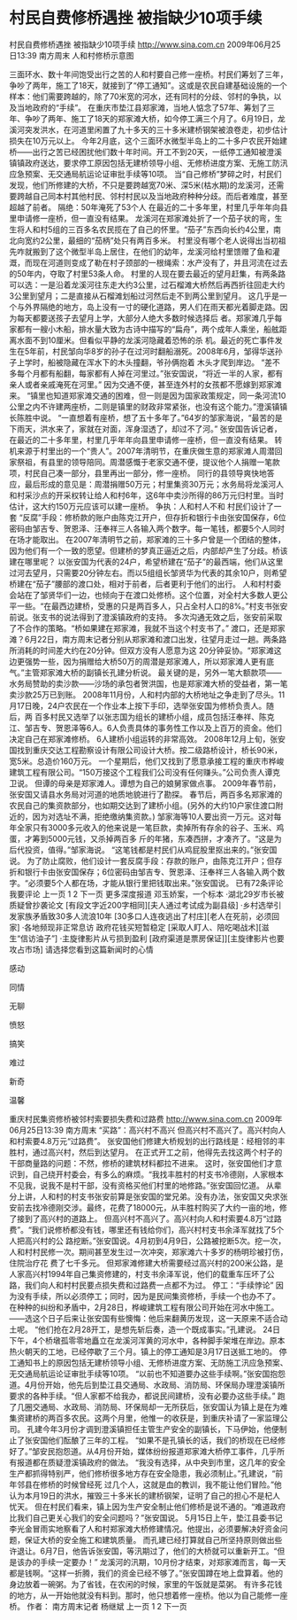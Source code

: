 # 村民自费修桥遇挫 被指缺少10项手续

村民自费修桥遇挫 被指缺少10项手续
http://www.sina.com.cn  2009年06月25日13:39  南方周末
人和村修桥示意图

三面环水、数十年间饱受出行之苦的人和村要自己修一座桥。村民们筹划了三年，争吵了两年，施工了18天，就接到了“停工通知”。这或是农民自建基础设施的一个样本：他们需要跨越的，除了70米宽的河水，还有同村的分歧、邻村的争执，以及当地政府的“手续”。
在重庆市垫江县郑家滩，当地人惦念了57年、筹划了三年、争吵了两年、施工了18天的郑家滩大桥，如今停工满三个月了。6月19日，龙溪河突发洪水，在河道里闲置了九十多天的三十多米建桥钢架被浪卷走，初步估计损失在10万元以上。
今年2月底，这个三面环水微型半岛上的二十多户农民开始建桥——出行之苦已经困扰他们数十年时间。开工不到20天，一纸停工通知被澄溪镇镇政府送达，要求停工原因包括无建桥领导小组、无修桥进度方案、无施工防汛应急预案、无交通局航运论证审批手续等10项。
当“自己修桥”梦碎之时，村民们发现，他们所修建的大桥，不只是要跨越宽70米、深5米(枯水期)的龙溪河，还需要跨越自己同本村其他村民、邻村村民以及当地政府种种分歧。而后者难度，甚至超越了前者。
隔绝：50年淹死了53个人
在最近的二十多年里，村里几乎年年向县里申请修一座桥，但一直没有结果。
龙溪河在郑家滩处折了一个茄子状的弯，生生将人和村5组的三百多名农民揽在了自己的怀里。“茄子”东西向长约4公里，南北向宽约2公里，最细的“茄柄”处只有两百多米。
村里没有哪个老人说得出当初祖先咋就搬到了这个微型半岛上居住，在他们的幼年，龙溪河给村里馈赠了鱼和灌溉，而现在河道则变成了勒在村子颈部的一根绳索：水产没有了，并且河流在过去的50年内，夺取了村里53条人命。
村里的人现在要去最近的望月赶集，有两条路可以选：一是沿着龙溪河往东走大约3公里，过石榴滩大桥然后再西折往回走大约3公里到望月；二是直接从石榴滩划船过河然后走不到两公里到望月。
这几乎是一个与外界隔绝的地方，岛上没有一寸的硬化道路，男人们在雨天都光着脚走路。因为每天都要送孩子去望月上学，大部分人绝大多数时候选择后 者。郑家滩几乎每家都有一艘小木船，排水量大致为古诗中描写的“扁舟”，两个成年人乘坐，船舷距离水面不到10厘米。但看似平静的龙溪河隐藏着恐怖的杀 机。最近的死亡事件发生在5年前，村民邹向华8岁的孙子在过河时翻船溺死。2008年6月，邹得华送孙子上学时，船被隐藏在浑水下的木头撞翻，爷孙俩抱着 木头才爬到岸边。
“差不多每个月都有船翻，每家都有人掉在河里过。”张安国说，“将近一半的人家，都有亲人或者亲戚淹死在河里。”
因为交通不便，甚至连外村的女孩都不愿嫁到郑家滩来。
“镇里也知道郑家滩交通的困难，但一则是因为国家政策规定，同一条河流10公里之内不许建两座桥，二则是镇里的财政非常紧张，也没有这个能力。”澄溪镇镇长陈胜中说。
“一直想着有座桥，想了五十多年了。”64岁的邹家海说，“最苦的是下雨天，洪水来了，家就在对面，浑身湿透了，却过不了河。”
张安国告诉记者，在最近的二十多年里，村里几乎年年向县里申请修一座桥，但一直没有结果。
转机来源于村里出的一个“贵人”。2007年清明节，在重庆做生意的郑家滩人周潜回家祭祖，有县里的领导陪同。周潜感慨于老家交通不便，提议他个人捐赠一笔款项，村民自己凑一部分，县里再出一部分，修一座桥。
同行的县领导爽快地答应，最后形成的意见是：周潜捐赠50万元；村里集资30万元；水务局将龙溪河人和村采沙点的开采权转让给人和村6年，这6年中卖沙所得的86万元归村里。当时估计，这大约150万元应该可以建一座桥。
争执：人和村人不和
村民们设计了一套 “反腐”手段：修桥款的账户由陈克江开户，但存折和银行卡由张安国保存，6位密码由邹吉专、贺恩泽、汪奉祥三人各输入两个数字。每一笔钱，都要5个人同时在场才能取出。
在2007年清明节之前，郑家滩的三十多户曾是一个团结的整体，因为他们有一个一致的愿望。但建桥的梦真正逼近之后，内部却产生了分歧。桥该建在哪里呢？
以张安国为代表的24户，希望桥建在“茄子”的最西端，他们从这里过河去望月，只需要20分钟左右。而以5组组长邹贤华为代表的其余10户，则希望桥建在“茄子”腰部的渡口处，相对于前者，后者更利于他们的出行。
人和村村委会站在了邹贤华们一边，也倾向于在渡口处修桥。这个位置，对全村大多数人更公平一些。“在最西边建桥，受惠的只是两百多人，只占全村人口的8%。”村支书张安前说。张支书的说法得到了澄溪镇政府的支持。
多次沟通无效之后，张安前采取了不合作的策略。“桥如果建在郑家滩，我就不当这个村支书了。”
渡口，还是郑家滩？6月22日，南方周末记者分别从郑家滩和渡口出发，往望月走过一趟。两条路所消耗的时间差大约在20分钟。但双方没有人愿意为这 20分钟妥协。“郑家滩这边更强势一些，因为捐赠给大桥50万的周潜是郑家滩人，所以郑家滩人更有底气。”主管郑家滩大桥的副镇长孔建分析说。
最关键的是，另外一笔大额款项——水务局赞助的卖沙款——沙场的承包者贺洪国，也是郑家滩大桥的受益者，第一笔卖沙款25万已到账。
2008年11月份，人和村内部的大桥地址之争走到了尽头。11月17日晚，24户农民在一个作业本上按下手印，选举张安国为修桥负责人。随后，两 百多村民又选举了以张志国为组长的建桥小组，成员包括汪奉祥、陈克江、邹吉专、贺恩泽等6人。6人负责具体的事务性工作以及上百万的资金。他们决定自己在郑家滩修桥。
6人建桥小组运转的非常高效。
2008年12月上旬，张安国找到重庆交达工程勘察设计有限公司设计大桥。按二级路桥设计，桥长90米，宽5米。总造价160万元。
一个星期后，他们又找到了愿意承接工程的重庆市桦峻建筑工程有限公司。“150万接这个工程我们公司没有任何赚头。”公司负责人谭克卫说。
但谭的母亲是郑家滩人。谭想为自己的娘舅家做点事。
2009年春节前，张安国又请县水务局对河道的地质地貌进行了勘探。
春节后，两百多名郑家滩的农民自己的集资款部分，也如期交达到了建桥小组。(另外的大约10户家住渡口附近的，因为对选址不满，拒绝缴纳集资款。) 邹家海等10人要出资一万元。这对每年全家只有3000多元收入的他来说是一笔巨款，卖掉所有存余的谷子、玉米、鸡蛋，才筹到5000元钱，又杀掉两百多 斤的年猪，东凑西拼，才凑齐了。“这是为后代投资，值得。”邹家海说。
“这笔钱都是村民们从鸡屁股里抠出来的。”张安国说。
为了防止腐败，他们设计一套反腐手段：存款的账户，由陈克江开户；但存折和银行卡由张安国保存；6位密码由邹吉专、贺恩泽、汪奉祥三人各输入两个数字。“必须要5个人都在场，才能从银行里把钱取出来。”张安国说。
已有72条评论我要评论
上一页
1
2
下一页
更多深度报道
邓玉娇案，一个标本
·湖北29岁市长被质疑曾抄袭论文
[有段文字近200字相同][夫人通过考试成为副县级]
·乡村选举引发家族矛盾致30多人流浪10年
[30多口人连夜逃出了村庄][老人在死前，必须回家]
·各地频现非正常息访 政府花钱买短暂稳定
[采取人盯人、陪吃喝战术][滋生“信访油子”]
·主旋律影片从亏损到盈利
[政府渠道是票房保证]][主旋律影片也要攻占市场]
请选择您看到这篇新闻时的心情

感动

同情

无聊

愤怒

搞笑

难过

新奇

温馨

重庆村民集资修桥被邻村索要损失费和过路费
http://www.sina.com.cn  2009年06月25日13:39  南方周末
“买路”：高兴村不高兴
但高兴村不高兴了。高兴村向人和村索要4.8万元“过路费”。
张安国他们修建大桥规划的出行路线是：经相邻的丰胜村，通过高兴村，然后到达望月。
在正式开工之前，他得先去找这两个村子的干部商量路的问题：不然，修桥的建筑材料都拉不进来。
这时，张安国他们才意识到，自己绕开村委会，有多么的麻烦。“我找丰胜村的村支书冷德刚，人家根本不见我，说我不是村干部，没有资格买他们村里的地修路。”张安国回忆道。
从辈分上讲，人和村的村支书张安前算是张安国的堂兄弟。没有办法，张安国又央求张安前去找冷德刚交涉。最终，花费了18000元，从丰胜村购买了大约一亩的地，修了接到了高兴村的道路上。
但高兴村不高兴了。高兴村向人和村索要4.8万“过路费”。“我们说修桥都没有钱，哪里还有钱给你们，高兴村村支书余泽军就找了5个人把高兴村的公 路挖断。”张安国说。4月初到4月9日，公路被挖断5次。挖一次，人和村村民修一次。期间甚至发生过一次冲突，郑家滩六十多岁的杨明珍被打伤，住院治疗花 费了七千多元。
但郑家滩修建大桥需要经过高兴村的200米公路，是人家高兴村1994年自己集资修建的，村支书余泽军说，他们的载重车压坏了公路，我们向人和村村民要点损失费和过路费一点都不为过。
停工：“手续悖论”
因为没有手续，所以必须停工；同时，因为是民间集资修桥，手续一个也办不了。
在种种的纠纷和矛盾中，2月28日，桦峻建筑工程有限公司开始在河水中施工。——选这个日子后来让张安国有些懊悔：他后来翻黄历发现，这一天原来不适合动土呢。
“他们抢在2月28开工，是想先斩后奏，造一个既成事实。”孔建说。
24日下午，4个桥墩孤零零地矗立在龙溪河浑黄的河水中，各种脚手架堆在岸边。原本热火朝天的工地，已经停歇了三个月。镇上的停工通知是3月17日送抵工地的。
停工通知书上的原因包括无建桥领导小组、无修桥进度方案、无防施工汛应急预案、无交通局航运论证审批手续等10项。
“以前也不知道要办这些手续啊。”张安国抱怨道。4月份开始，他先后到垫江县交通局、水政局、消防局、环保局办理澄溪镇所要求的各种手续。“但人家都不给我办，都说民间建桥，没有必要办这些手续。”
跑了几圈交通局、水政局、消防局、环保局却一无所获后，张安国认为镇上是在为难集资建桥的两百多农民。这两个月里，他惟一的收获是，到重庆补请了一家监理公司。
孔建今年3月份才调到澄溪镇担任主管生产安全的副镇长，下马伊始，他便制止了张安国他们酝酿了三年的工程。
“如果不是孔镇长的话，我们的桥现在已经修好了。”邹安民抱怨道。从4月份开始，媒体纷纷报道郑家滩大桥停工事件，几乎所有报道都在质疑澄溪镇政府的做法。
“我没有选择，从中央到市里，这几年的安全生产都抓得特别严，他们修桥很多地方存在安全隐患，我必须制止。”孔建说，“前年邻县在修桥的时候曾经死 过几个人，这就是血的教训，我不能让他们冒险。”他认为本月19日的洪水，摧毁三十多米长的建桥钢架，证明了自己的担心不是杞人忧天。
但在村民们看来，镇上因为生产安全制止他们修桥是说不通的。“难道政府比我们自己更关心我们的安全问题吗？”张安国说。
5月15日上午，垫江县委书记李光金冒雨实地察看了人和村郑家滩大桥修建情况。他提出，必须要解决好资金问题，保证大桥的安全施工和建筑质量。
而孔建已经打算就自己所坚持原则做出些许退让。6月7日，他告诉张安国，等汛期过了，他们的大桥就可以重新开工。“但是该办的手续一定要办！”
龙溪河的汛期，10月份才结束，对郑家滩而言，每一天都是钱啊。“这样一折腾，我们的资金已经不够了。”张安国蹲在地上盘算着。他的身边放着一碗粥。为了省钱，在农闲的时候，家里的午饭就是菜粥。
有许多花钱的地方，从一开始他就没有料到。那时，他只想着修一座桥。他以为自己能修一座桥。
作者： 南方周末记者 杨继斌
上一页
1
2
下一页

